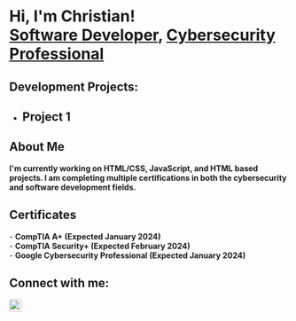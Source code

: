 <h1>Hi, I'm Christian! <br><a href="https://github.com/ctucker41">Software Developer</a>, <a href="https://www.linkedin.com/in/christian-tucker-55b423196/">Cybersecurity Professional</a>

<h2>Development Projects:</h2>

- <b>Project 1</b>
  - 

<h2>About Me</h2>
<b>I'm currently working on HTML/CSS, JavaScript, and HTML based projects. I am completing multiple certifications in both the cybersecurity and software development fields.</b>

<h2>Certificates</h2>
- <b>CompTIA A+ (Expected January 2024)</b> <br> 
- <b>CompTIA Security+ (Expected February 2024)</b> <br>
- <b>Google Cybersecurity Professional (Expected January 2024)</b> <br>

<h2>Connect with me: </h2>

[<img align="left" alt="ChristianTucker | LinkedIn" width="22px" src="https://cdn.jsdelivr.net/npm/simple-icons@v3/icons/linkedin.svg" />][linkedin]

[linkedin]: https://linkedin.com/in/christian-tucker-55b423196/

<!--
**ctucker41/ctucker41** is a ✨ _special_ ✨ repository because its `README.md` (this file) appears on your GitHub profile.

Here are some ideas to get you started:

- 🔭 I’m currently working on ...
- 🌱 I’m currently learning ...
- 👯 I’m looking to collaborate on ...
- 🤔 I’m looking for help with ...
- 💬 Ask me about ...
- 📫 How to reach me: ...
- 😄 Pronouns: ...
- ⚡ Fun fact: ...
-->
